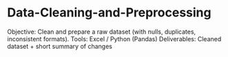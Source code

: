 # Data-Cleaning-and-Preprocessing
Objective: Clean and prepare a raw dataset (with nulls, duplicates, inconsistent formats). Tools: Excel / Python (Pandas) Deliverables: Cleaned dataset + short summary of changes
